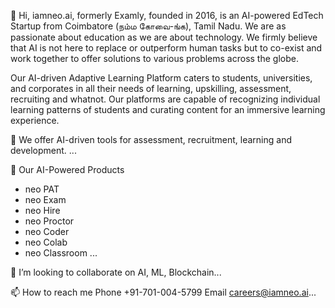 👋 Hi, iamneo.ai, formerly Examly, founded in 2016, is an AI-powered EdTech Startup from Coimbatore (நம்ம கோவை-ங்க),  Tamil Nadu.  We are as passionate about education as we are about technology. We firmly believe that AI is not here to replace or outperform human tasks but to co-exist and work together to offer solutions to various problems across the globe. 

Our AI-driven Adaptive Learning Platform caters to students, universities, and corporates in all their needs of learning, upskilling, assessment, recruiting and whatnot. Our platforms are capable of recognizing individual learning patterns of students and curating content for an immersive learning experience. 

👀 We offer AI-driven tools for assessment, recruitment, learning and development. ...

🌱 Our AI-Powered Products
- neo PAT
- neo Exam
- neo Hire
- neo Proctor
- neo Coder
- neo Colab
- neo Classroom ...

💞️ I’m looking to collaborate on AI, ML, Blockchain...

📫 How to reach me Phone +91-701-004-5799 Email careers@iamneo.ai...

<!---
iamneowise/iamneowise is a ✨ special ✨ repository because its `README.md` (this file) appears on your GitHub profile.
You can click the Preview link to take a look at your changes.
--->

